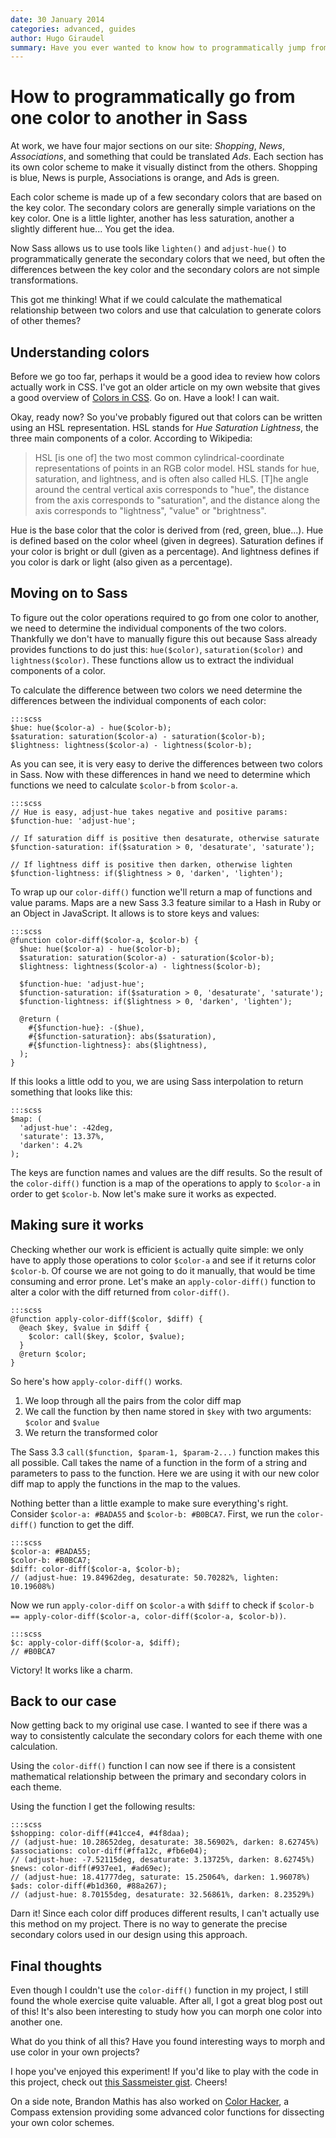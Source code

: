 ```yaml
---
date: 30 January 2014
categories: advanced, guides
author: Hugo Giraudel
summary: Have you ever wanted to know how to programmatically jump from one color to another? In this article, I'll show you how to find the color operations that are required to go from the color to another. To do this, we'll use a couple of Sass 3.3 features, including maps and the handy `call` function.
---
```


# How to programmatically go from one color to another in Sass

At work, we have four major sections on our site: *Shopping*, *News*, *Associations*, and something that could be translated *Ads*. Each section has its own color scheme to make it visually distinct from the others. Shopping is blue, News is purple, Associations is orange, and Ads is green.

Each color scheme is made up of a few secondary colors that are based on the key color. The secondary colors are generally simple variations on the key color. One is a little lighter, another has less saturation, another a slightly different hue... You get the idea.

Now Sass allows us to use tools like `lighten()` and `adjust-hue()` to programmatically generate the secondary colors that we need, but often the differences between the key color and the secondary colors are not simple transformations.

This got me thinking! What if we could calculate the mathematical relationship between two colors and use that calculation to generate colors of other themes?


## Understanding colors

Before we go too far, perhaps it would be a good idea to review how colors actually work in CSS. I've got an older article on my own website that gives a good overview of [Colors in CSS](http://hugogiraudel.com/2012/11/27/css-colors/). Go on. Have a look! I can wait.

Okay, ready now? So you've probably figured out that colors can be written using an HSL representation. HSL stands for *Hue Saturation Lightness*, the three main components of a color. According to Wikipedia:

> HSL [is one of] the two most common cylindrical-coordinate representations of points in an RGB color model. HSL stands for hue, saturation, and lightness, and is often also called HLS. [T]he angle around the central vertical axis corresponds to "hue", the distance from the axis corresponds to "saturation", and the distance along the axis corresponds to "lightness", "value" or "brightness".

Hue is the base color that the color is derived from (red, green, blue...). Hue is defined based on the color wheel (given in degrees). Saturation defines if your color is bright or dull (given as a percentage). And lightness defines if you color is dark or light (also given as a percentage).


## Moving on to Sass

To figure out the color operations required to go from one color to another, we need to determine the individual components of the two colors. Thankfully we don't have to manually figure this out because Sass already provides functions to do just this: `hue($color)`, `saturation($color)` and `lightness($color)`. These functions allow us to extract the individual components of a color.

To calculate the difference between two colors we need determine the differences between the individual components of each color:

    :::scss
    $hue: hue($color-a) - hue($color-b);
    $saturation: saturation($color-a) - saturation($color-b);
    $lightness: lightness($color-a) - lightness($color-b);

As you can see, it is very easy to derive the differences between two colors in Sass. Now with these differences in hand we need to determine which functions we need to calculate `$color-b` from `$color-a`.

    :::scss
    // Hue is easy, adjust-hue takes negative and positive params:
    $function-hue: 'adjust-hue';

    // If saturation diff is positive then desaturate, otherwise saturate
    $function-saturation: if($saturation > 0, 'desaturate', 'saturate');

    // If lightness diff is positive then darken, otherwise lighten
    $function-lightness: if($lightness > 0, 'darken', 'lighten');

To wrap up our `color-diff()` function we'll return a map of functions and value params. Maps are a new Sass 3.3 feature similar to a Hash in Ruby or an Object in JavaScript. It allows is to store keys and values:

    :::scss
    @function color-diff($color-a, $color-b) {
      $hue: hue($color-a) - hue($color-b);
      $saturation: saturation($color-a) - saturation($color-b);
      $lightness: lightness($color-a) - lightness($color-b);

      $function-hue: 'adjust-hue';
      $function-saturation: if($saturation > 0, 'desaturate', 'saturate');
      $function-lightness: if($lightness > 0, 'darken', 'lighten');

      @return (
        #{$function-hue}: -($hue),
        #{$function-saturation}: abs($saturation),
        #{$function-lightness}: abs($lightness),
      );
    }

If this looks a little odd to you, we are using Sass interpolation to return something that looks like this:

    :::scss
    $map: (
      'adjust-hue': -42deg,
      'saturate': 13.37%,
      'darken': 4.2%
    );

The keys are function names and values are the diff results. So the result of the `color-diff()` function is a map of the operations to apply to `$color-a` in order to get `$color-b`. Now let's make sure it works as expected.


## Making sure it works

Checking whether our work is efficient is actually quite simple: we only have to apply those operations to color `$color-a` and see if it returns color `$color-b`. Of course we are not going to do it manually, that would be time consuming and error prone. Let's make an `apply-color-diff()` function to alter a color with the diff returned from `color-diff()`.

    :::scss
    @function apply-color-diff($color, $diff) {
      @each $key, $value in $diff {
        $color: call($key, $color, $value);
      }
      @return $color;
    }

So here's how `apply-color-diff()` works.

1. We loop through all the pairs from the color diff map
2. We call the function by then name stored in `$key` with two arguments: `$color` and `$value`
3. We return the transformed color

The Sass 3.3 `call($function, $param-1, $param-2...)` function makes this all possible. Call takes the name of a function in the form of a string and parameters to pass to the function. Here we are using it with our new color diff map to apply the functions in the map to the values.

Nothing better than a little example to make sure everything's right. Consider `$color-a: #BADA55` and `$color-b: #B0BCA7`. First, we run the `color-diff()` function to get the diff.

    :::scss
    $color-a: #BADA55;
    $color-b: #B0BCA7;
    $diff: color-diff($color-a, $color-b);
    // (adjust-hue: 19.84962deg, desaturate: 50.70282%, lighten: 10.19608%)

Now we run `apply-color-diff` on `$color-a` with `$diff` to check if `$color-b == apply-color-diff($color-a, color-diff($color-a, $color-b))`.

    :::scss
    $c: apply-color-diff($color-a, $diff);
    // #B0BCA7

Victory! It works like a charm.


## Back to our case

Now getting back to my original use case. I wanted to see if there was a way to consistently calculate the secondary colors for each theme with one calculation.

Using the `color-diff()` function I can now see if there is a consistent mathematical relationship between the primary and secondary colors in each theme.

Using the function I get the following results:

    :::scss
    $shopping: color-diff(#41cce4, #4f8daa);
    // (adjust-hue: 10.28652deg, desaturate: 38.56902%, darken: 8.62745%)
    $associations: color-diff(#ffa12c, #fb6e04);
    // (adjust-hue: -7.52115deg, desaturate: 3.13725%, darken: 8.62745%)
    $news: color-diff(#937ee1, #ad69ec);
    // (adjust-hue: 18.41777deg, saturate: 15.25064%, darken: 1.96078%)
    $ads: color-diff(#b1d360, #88a267);
    // (adjust-hue: 8.70155deg, desaturate: 32.56861%, darken: 8.23529%)

Darn it! Since each color diff produces different results, I can't actually use this method on my project. There is no way to generate the precise secondary colors used in our design using this approach.


## Final thoughts

Even though I couldn't use the `color-diff()` function in my project, I still found the whole exercise quite valuable. After all, I got a great blog post out of this! It's also been interesting to study how you can morph one color into another one.

What do you think of all this? Have you found interesting ways to morph and use color in your own projects?

I hope you've enjoyed this experiment! If you'd like to play with the code in this project, check out [this Sassmeister gist](http://sassmeister.com/gist/8668994). Cheers!

On a side note, Brandon Mathis has also worked on [Color Hacker](https://github.com/imathis/color-hacker), a Compass extension providing some advanced color functions for dissecting your own color schemes.
